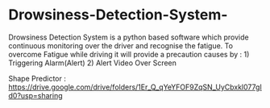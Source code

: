 # Drowsiness-Detection-System-

Drowsiness Detection System is a python based software which provide continuous monitoring over the driver and recognise the fatigue. 
To overcome Fatigue while driving it will provide a precaution causes by :
            1) Triggering Alarm(Alert)
            2) Alert Video Over Screen


Shape Predictor :
https://drive.google.com/drive/folders/1Er_Q_qYeYFOF9ZqSN_UyCbxkl077gId0?usp=sharing
